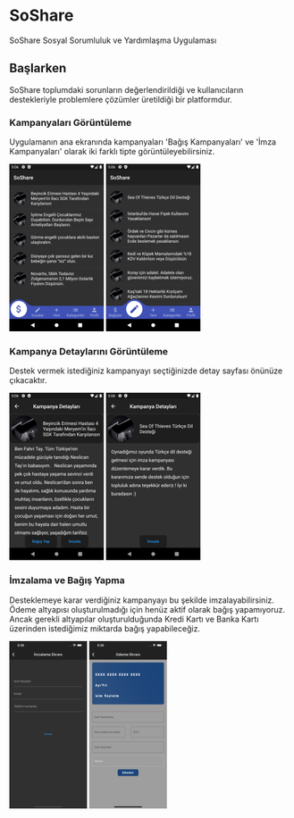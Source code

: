 # SoShare
SoShare Sosyal Sorumluluk ve Yardımlaşma Uygulaması

## Başlarken

SoShare toplumdaki sorunların değerlendirildiği ve kullanıcıların destekleriyle problemlere çözümler üretildiği bir platformdur.

### Kampanyaları Görüntüleme

Uygulamanın ana ekranında kampanyaları 'Bağış Kampanyaları' ve 'İmza Kampanyaları' olarak iki farklı tipte görüntüleyebilirsiniz.

![bagislar](https://github.com/fehmivelioglu/SoShare/blob/master/img/bagislar.png)
![imzalar](https://github.com/fehmivelioglu/SoShare/blob/master/img/imzalar.png)

### Kampanya Detaylarını Görüntüleme

Destek vermek istediğiniz kampanyayı seçtiğinizde detay sayfası önünüze çıkacaktır. 

![kampanya_detay1](https://github.com/fehmivelioglu/SoShare/blob/master/img/kampanya-detay1.png)
![kampanya_detay2](https://github.com/fehmivelioglu/SoShare/blob/master/img/kampanya-detay2.png)

### İmzalama ve Bağış Yapma


Desteklemeye karar verdiğiniz kampanyayı bu şekilde imzalayabilirsiniz. Ödeme altyapısı oluşturulmadığı için henüz aktif olarak bağış yapamıyoruz. Ancak gerekli altyapılar oluşturulduğunda Kredi Kartı ve Banka Kartı üzerinden istediğimiz miktarda bağış yapabileceğiz.


![imza](https://github.com/fehmivelioglu/SoShare/blob/master/img/imza.png)
![bagis](https://github.com/fehmivelioglu/SoShare/blob/master/img/bagis.png)
